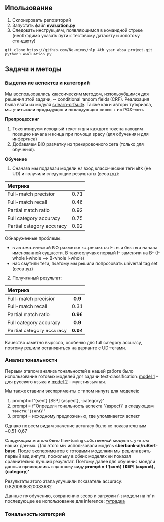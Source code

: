## Ипользование  
1. Склонировать репозиторий
2. Запустить файл [**evaluation.py**](https://github.com/Ne-minus/nlp_4th_year_absa_project/blob/pipeline_interface/evaluation.py)
3. Следовать инструкциям, появляющимся в командной строке (необходимо указать пути к тестовому датасету и золотому стандарту)
```
git clone https://github.com/Ne-minus/nlp_4th_year_absa_project.git
python3 evaluation.py
```

## Задачи и методы  
### Выделение аспектов и категорий
Мы воспользовались классическим методом, изпользубщимся для решения этой задачи, -- conditional random fields (CRF).  Реализация была взята из модуля [sklearn-crfsuite](https://sklearn-crfsuite.readthedocs.io/en/latest/). Также как и авторы туториала, мы учитывали предыдущее и последующее слово + их POS-теги.  

**Препроцессинг**
1) Токенизируем исходный текст и для каждого токена находим позицию начала и конца при помощи spacy (для обучения и для инференса)
2) Добавляем BIO разметку из тренировочного сета (только для обучения).

**Обучение**

1) Сначала мы подавали модели на вход классические теги nltk (не UD) и получили следующие результаты (веса [тут](./checkpoints/crf_weights.sav)):

| Метрика       |               | 
| :------------- |:------------------:|
| Full-match precision   | 0.71    |
|Full-match recall   | 0.46 |
| Partial match ratio  | 0.92        |
| Full category accuracy  | 0.75         |
| Partial category accuracy  | 0.92         |

Обнаруженные проблемы:
- в автоматической BIO разметке встречаются I- теги без тега начала именованной сущности. В таких случаях первый I- заменяли на B- (I-whole I-whole --> B-whole I-whole)
- нас смутили теги, поэтому мы решили попробовать universal tag set (веса [тут](./checkpoints/crf_weights_ud+positions.sav))

2) Полученный результат:

| Метрика       |               | 
| :------------- |:------------------:|
| Full-match precision   | **0.9**   |
|Full-match recall   | 0.31 |
| Partial match ratio  | **0.96**        |
| Full category accuracy  | **0.9**         |
| Partial category accuracy  | **0.94**         |


Качество заметно выросло, особенно для full category accuracy, поэтому решили остановиться на варианте с UD-тегами.

### Анализ тональности
Первым этапом анализа тональностей в нашей работе было использование готовых моделей для задачи text-classification: [model 1](https://huggingface.co/MonoHime/rubert-base-cased-sentiment-new) – для русского языка и [model 2](https://huggingface.co/marianna13/bert-multilingual-sentiment) – мультиязычная.

Мы также ставили эксперименты с типом инпута для моделей:
1. prompt = f'{sent} [SEP] {aspect}, {category}'
2. prompt = f"Определи тональность аспекта '{aspect}' в следующем тексте: '{sent}'"
3. prompt = исходному предложению, где упоминается аспект

Однако по всем видам значение accuracy было не показательным ~0,51-0,67

Следующим этапом было fine-tuning собственной модели с учетом наших данных. Для этого мы использовали модель **sberbank-ai/ruBert-base**. После экспериментов с готовыми моделями мы решили взять первый вид инпута, поскольку в обеих моделях он показал сравнительно лучший результат.
Поэтому далее для обучения моедли данные приводились к данному виду **prompt = f'{sent} [SEP] {aspect}, {category}'**

Результаты этого этапа улучшили показатель accuracy: 0.8200836820083682

Данные по обучению, сохранению весов и загрузки f-t модели на hf и последующее ее использование для inference: [тетрадка]()

### Тональность категорий
